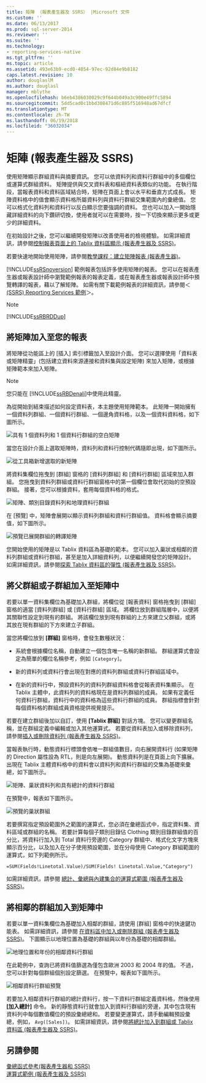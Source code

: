```yaml
---
title: 矩陣 （報表產生器及 SSRS） |Microsoft 文件
ms.custom: ''
ms.date: 06/13/2017
ms.prod: sql-server-2014
ms.reviewer: ''
ms.suite: ''
ms.technology:
- reporting-services-native
ms.tgt_pltfrm: ''
ms.topic: article
ms.assetid: 493e63b9-ecd0-4054-97ec-92d84e9b8182
caps.latest.revision: 10
author: douglaslM
ms.author: douglasl
manager: mblythe
ms.openlocfilehash: b6eb4386030029c9f644b049a3c900e49ffc5894
ms.sourcegitcommit: 5dd5cad0c1bbd308471d6c885f516948ad67dfcf
ms.translationtype: MT
ms.contentlocale: zh-TW
ms.lasthandoff: 06/19/2018
ms.locfileid: "36032034"
---
```

# <a name="matrices-report-builder-and-ssrs"></a>矩陣 (報表產生器及 SSRS)
  使用矩陣顯示群組資料與摘要資訊。 您可以依資料列和資料行群組中的多個欄位或運算式群組資料。 矩陣提供與交叉資料表和樞紐資料表類似的功能。 在執行階段，當報表資料和資料區域結合時，矩陣在頁面上會以水平和垂直方式成長。 矩陣資料格中的值會顯示資料格所屬資料列與資料行群組交集範圍內的彙總值。 您可以格式化資料列和資料行以反白顯示您要強調的資料。 您也可以加入一開始隱藏詳細資料的向下鑽研切換，使用者就可以在需要時，按一下切換來顯示更多或更少的詳細資料。  
  
 在初始設計之後，您可以繼續開發矩陣以改善使用者的檢視體驗。 如需詳細資訊，請參閱[控制報表頁面上的 Tablix 資料區顯示 &#40;報表產生器及 SSRS&#41;](controlling-the-tablix-data-region-display-on-a-report-page.md)。  
  
 若要快速地開始使用矩陣，請參閱[教學課程：建立矩陣報表 &#40;報表產生器&#41;](../tutorial-creating-a-matrix-report-report-builder.md)。  
  
 [!INCLUDE[ssRSnoversion](../../includes/ssrsnoversion-md.md)] 範例報表包括許多使用矩陣的報表。 您可以在報表產生器或報表設計師中瀏覽範例報表的報表定義，或在報表產生器或報表設計師中預覽轉譯的報表，藉以了解矩陣。 如需有關下載範例報表的詳細資訊，請參閱＜ [(SSRS) Reporting Services 範例](http://go.microsoft.com/fwlink/?LinkID=198283)＞。  
  
> [!NOTE]  
>  [!INCLUDE[ssRBRDDup](../../includes/ssrbrddup-md.md)]  
  
##  <a name="AddingMatrix"></a> 將矩陣加入至您的報表  
 將矩陣從功能區上的 [插入] 索引標籤加入至設計介面。 您可以選擇使用「資料表或矩陣精靈」(包括建立資料來源連接和資料集與設定矩陣) 來加入矩陣，或根據矩陣範本來加入矩陣。  
  
> [!NOTE]  
>  您只能在 [!INCLUDE[ssRBDenali](../../includes/ssrbdenali-md.md)]中使用此精靈。  
  
 為從開始到結束描述如何設定資料表，本主題使用矩陣範本。  此矩陣一開始擁有一個資料列群組、一個資料行群組、一個邊角資料格，以及一個資料資料格，如下圖所示。  
  
 ![具有 1 個資料列和 1 個資料行群組的空白矩陣](../media/rs-matrixtemplatenew.gif "具有 1 個資料列和 1 個資料行群組的空白矩陣")  
  
 當您在設計介面上選取矩陣時，資料列和資料行控制代碼隨即出現，如下圖所示。  
  
 ![從工具箱新增選取的新矩陣](../media/rs-matrixtemplatenewselected.gif "從工具箱新增選取的新矩陣")  
  
 將資料集欄位拖曳到 [群組] 窗格的 [資料列群組] 和 [資料行群組] 區域來加入群組。 您拖曳到資料列群組或資料行群組窗格中的第一個欄位會取代初始的空預設群組。 接著，您可以根據資料，套用每個資料格的格式。  
  
 ![矩陣、類別目錄資料列和地理資料行群組](../media/rs-basicmatrixdesign.gif "矩陣、類別目錄資料列和地理資料行群組")  
  
 在 [預覽] 中，矩陣會展開以顯示資料列群組和資料行群組值。 資料格會顯示摘要值，如下圖所示。  
  
 ![預覽已展開群組的轉譯矩陣](../media/rs-basicmatrixpreview.gif "預覽已展開群組的轉譯矩陣")  
  
 您開始使用的矩陣是以 Tablix 資料區為基礎的範本。 您可以加入巢狀或相鄰的資料列群組或資料行群組，甚至是加入詳細資料列，以便繼續開發您的矩陣設計。 如需詳細資訊，請參閱[探索 Tablix 資料區的彈性 &#40;報表產生器及 SSRS&#41;](exploring-the-flexibility-of-a-tablix-data-region-report-builder-and-ssrs.md)。  
  
##  <a name="AddingParentGroupChild"></a> 將父群組或子群組加入至矩陣中  
 若要以單一資料集欄位為基礎加入群組，將欄位從 [報表資料] 窗格拖曳到 [群組] 窗格的適當 [資料列群組] 或 [資料行群組] 區域。 將欄位放到群組階層中，以便將其關聯性設定到現有的群組。 將該欄位放到現有群組的上方來建立父群組，或將其放在現有群組的下方來建立子群組。  
  
 當您將欄位放到 **[群組]** 窗格時，會發生數種狀況：  
  
-   系統會根據欄位名稱，自動建立一個包含唯一名稱的新群組。 群組運算式會設定為簡單的欄位名稱參考，例如 `[Category]`。  
  
-   新的資料列或資料行會出現在對應的資料列群組或資料行群組區域中。  
  
-   在新的資料行中，預設資料列的資料列群組資料格會從報表資料集顯示。 在 Tablix 主體中，此資料列的資料格現在是資料列群組的成員。 如果有定義任何資料行群組，資料行中的資料格為這些資料行群組的成員。 群組指標會針對每個資料格的群組成員資格提供視覺提示。  
  
 若要在建立群組後加以自訂，使用 **[Tablix 群組]** 對話方塊。 您可以變更群組名稱，並在群組定義中編輯或加入其他運算式。 若要從資料表加入或移除資料列，請參閱[插入或刪除資料列 &#40;報表產生器及 SSRS&#41;](insert-or-delete-a-row-report-builder-and-ssrs.md)。  
  
 當報表執行時，動態資料行標頭會依唯一群組值數目，向右展開資料行 (如果矩陣的 Direction 屬性設為 RTL，則是向左展開)。 動態資料列是在頁面上向下擴展。 出現在 Tablix 主體資料格中的資料會以資料列和資料行群組的交集為基礎來彙總，如下圖所示。  
  
 ![矩陣、巢狀資料列和具有總計的資料行群組](../media/rs-basicmatrixnestedgroupstotalsdesign.gif "矩陣、巢狀資料列和具有總計的資料行群組")  
  
 在預覽中，報表如下圖所示。  
  
 ![預覽的巢狀群組](../media/rs-basicmatrixnestedgroupstotalspreview.gif "預覽的巢狀群組")  
  
 若要撰寫指定預設範圍外之範圍的運算式，您必須在彙總函式中，指定資料集、資料區域或群組的名稱。 若要計算每個子類別目錄佔 Clothing 類別目錄群組值的百分比，將資料行加入到 Total 資料行旁邊的 Category 群組中、格式化文字方塊來顯示百分比，以及加入在分子使用預設範圍，並在分母使用 Category 群組範圍的運算式，如下列範例所示。  
  
 `=SUM(Fields!Linetotal.Value)/SUM(Fields! Linetotal.Value,"Category")`  
  
 如需詳細資訊，請參閱 [總計、彙總與內建集合的運算式範圍 &#40;報表產生器及 SSRS&#41;](expression-scope-for-totals-aggregates-and-built-in-collections.md)。  
  
##  <a name="AddingAdjacentGroup"></a> 將相鄰的群組加入到矩陣中  
 若要以單一資料集欄位為基礎加入相鄰的群組，請使用 [群組] 窗格中的快速鍵功能表。 如需詳細資訊，請參閱 [在資料區中加入或刪除群組 &#40;報表產生器及 SSRS&#41;](add-or-delete-a-group-in-a-data-region-report-builder-and-ssrs.md)。 下圖顯示以地理位置為基礎的群組與以年份為基礎的相鄰群組。  
  
 ![地理位置和年份的相鄰資料行群組](../media/rs-basicmatrixadjacentgroupsdesign.gif "地理位置和年份的相鄰資料行群組")  
  
 在此範例中，查詢已將資料值篩選為僅包含歐洲 2003 和 2004 年的值。 不過，您可以針對每個群組個別設定篩選。 在預覽中，報表如下圖所示。  
  
 ![相鄰資料行群組預覽](../media/rs-basicmatrixadjacentgroupspreview.gif "相鄰資料行群組預覽")  
  
 若要加入相鄰資料行群組的總計資料行，按一下資料行群組定義資料格，然後使用 **[加入總計]** 命令。 新的靜態資料行就會加入到資料行群組的旁邊，其中包含現有資料列中每個數值欄位的預設彙總總和。 若要變更運算式，請手動編輯預設彙總，例如， `Avg([Sales])`。 如需詳細資訊，請參閱[將總計加入到群組或 Tablix 資料區 &#40;報表產生器及 SSRS&#41;](add-a-total-to-a-group-or-tablix-data-region-report-builder-and-ssrs.md)。  
  
## <a name="see-also"></a>另請參閱  
 [彙總函式參考&#40;報表產生器和 SSRS&#41;](report-builder-functions-aggregate-functions-reference.md)   
 [運算式範例 &#40;報表產生器及 SSRS&#41;](expression-examples-report-builder-and-ssrs.md)  
  
  